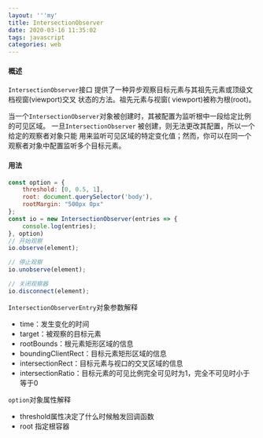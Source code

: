 ```yaml
---
layout: '''my' 
title: IntersectionObserver 
date: 2020-03-16 11:35:02 
tags: javascript 
categories: web
---
```


#### 概述

`IntersectionObserver`接口 提供了一种异步观察目标元素与其祖先元素或顶级文档视窗(viewport)交叉 状态的方法。祖先元素与视窗(
viewport)被称为根(root)。

当一个`IntersectionObserver`对象被创建时，其被配置为监听根中一段给定比例的可见区域。 一旦`IntersectionObserver`
被创建，则无法更改其配置，所以一个给定的观察者对象只能 用来监听可见区域的特定变化值；然而，你可以在同一个观察者对象中配置监听多个目标元素。

#### 用法

```javascript
const option = {
	threshold: [0, 0.5, 1],
	root: document.querySelector('body'),
	rootMargin: "500px 0px"
};
const io = new IntersectionObserver(entries => {
	console.log(entries);
}, option)
// 开始观察
io.observe(element);

// 停止观察
io.unobserve(element);

// 关闭观察器
io.disconnect(element);
```

`IntersectionObserverEntry`对象参数解释

+ time：发生变化的时间
+ target：被观察的目标元素
+ rootBounds：根元素矩形区域的信息
+ boundingClientRect：目标元素矩形区域的信息
+ intersectionRect：目标元素与视口的交叉区域的信息
+ intersectionRatio：目标元素的可见比例完全可见时为1，完全不可见时小于等于0

`option`对象属性解释

+ threshold属性决定了什么时候触发回调函数
+ root 指定根容器